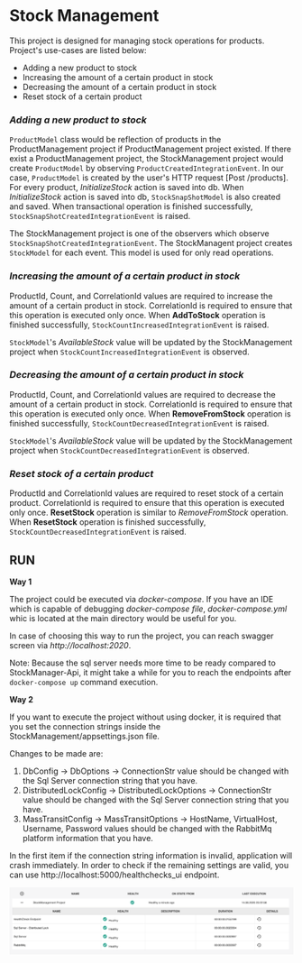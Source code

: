 
# Stock Management

This project is designed for managing stock operations for products. Project's use-cases are listed below:

- Adding a new product to stock
- Increasing the amount of a certain product in stock
- Decreasing the amount of a certain product in stock
- Reset stock of a certain product

### _Adding a new product to stock_

`ProductModel` class would be reflection of products in the ProductManagement project if ProductManagement project existed. If there exist a ProductManagement project, the StockManagement project would create `ProductModel` by observing `ProductCreatedIntegrationEvent`. In our case, `ProductModel` is created by the user's HTTP request [Post /products]. For every product, _InitializeStock_ action is saved into db. When _InitializeStock_ action is saved into db, `StockSnapShotModel` is also created and saved. When transactional operation is finished successfully, `StockSnapShotCreatedIntegrationEvent` is raised.

The StockManagement project is one of the observers which observe `StockSnapShotCreatedIntegrationEvent`. The StockManagent project creates `StockModel` for each event. This model is used for only read operations.


### _Increasing the amount of a certain product in stock_

ProductId, Count, and CorrelationId values are required to increase the amount of a certain product in stock. CorrelationId is required to ensure that this operation is executed only once. When __AddToStock__ operation is finished successfully, `StockCountIncreasedIntegrationEvent` is raised.

`StockModel`'s _AvailableStock_ value will be updated by the StockManagement project when `StockCountIncreasedIntegrationEvent` is observed.

### _Decreasing the amount of a certain product in stock_

ProductId, Count, and CorrelationId values are required to decrease the amount of a certain product in stock. CorrelationId is required to ensure that this operation is executed only once. When __RemoveFromStock__ operation is finished successfully, `StockCountDecreasedIntegrationEvent` is raised.

`StockModel`'s _AvailableStock_ value will be updated by the StockManagement project when `StockCountDecreasedIntegrationEvent` is observed.

### _Reset stock of a certain product_

ProductId and CorrelationId values are required to reset stock of a certain product. CorrelationId is required to ensure that this operation is executed only once. __ResetStock__ operation is similar to _RemoveFromStock_ operation. When __ResetStock__ operation is finished successfully, `StockCountDecreasedIntegrationEvent` is raised.

## __RUN__

__Way 1__

The project could be executed via _docker-compose_. If you have an IDE which is capable of debugging _docker-compose file_, _docker-compose.yml_ whic is located at the main directory would  be useful for you.

In case of choosing this way to run the project, you can reach swagger screen via _http://localhost:2020_.

Note: Because the sql server needs more time to be ready compared to StockManager-Api, it might take a while for you to reach the endpoints after `docker-compose up` command execution.

__Way 2__

If you want to execute the project without using docker, it is required that you set the connection strings inside the StockManagement/appsettings.json file.

Changes to be made are:
1. DbConfig -> DbOptions -> ConnectionStr value should be changed with the Sql Server connection string that you have.
2. DistributedLockConfig -> DistributedLockOptions -> ConnectionStr value should be changed with the Sql Server connection string that you have.
3. MassTransitConfig -> MassTransitOptions -> HostName, VirtualHost, Username, Password values should be changed with the RabbitMq platform information that you have.

In the first item if the connection string information is invalid, application will crash immediately. In order to check if the remaining settings are valid, you can use http://localhost:5000/healthchecks_ui endpoint.

<img src="./images/StockManagement_HealthChecks_UI.png" alt="" width="800px"/>
